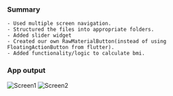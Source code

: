 ### Summary
```
- Used multiple screen navigation.
- Structured the files into appropriate folders.
- Added slider widget
- Created our own RawMaterialButton(instead of using FloatingActionButton from flutter).
- Added functionality/logic to calculate bmi.
```
### App output

![Screen1](https://user-images.githubusercontent.com/26361028/79531759-e5f66e80-8090-11ea-9002-8d19e7c80e06.png)
![Screen2](https://user-images.githubusercontent.com/26361028/79531764-e989f580-8090-11ea-8066-d3d61cb5b054.png)
